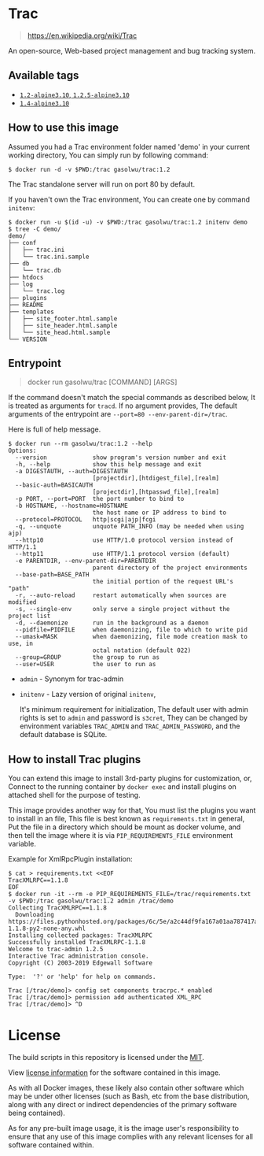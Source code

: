# Trac

> https://en.wikipedia.org/wiki/Trac

An open-source, Web-based project management and bug tracking system.

## Available tags

- [`1.2-alpine3.10`, `1.2.5-alpine3.10`](https://github.com/Gasol/docker-trac/blob/master/1.2/alpine3.10/Dockerfile)
- [`1.4-alpine3.10`](https://github.com/Gasol/docker-trac/blob/master/1.4/alpine3.10/Dockerfile)

## How to use this image

Assumed you had a Trac environment folder named 'demo' in your current working directory, You can simply run by following command:

    $ docker run -d -v $PWD:/trac gasolwu/trac:1.2

The Trac standalone server will run on port 80 by default.

If you haven't own the Trac environment, You can create one by command `initenv`:

    $ docker run -u $(id -u) -v $PWD:/trac gasolwu/trac:1.2 initenv demo
    $ tree -C demo/
    demo/
    ├── conf
    │   ├── trac.ini
    │   └── trac.ini.sample
    ├── db
    │   └── trac.db
    ├── htdocs
    ├── log
    │   └── trac.log
    ├── plugins
    ├── README
    ├── templates
    │   ├── site_footer.html.sample
    │   ├── site_header.html.sample
    │   └── site_head.html.sample
    └── VERSION

## Entrypoint

> docker run gasolwu/trac [COMMAND] [ARGS]

If the command doesn't match the special commands as described below, It is treated as arguments for `tracd`. If no argument provides, The default arguments of the entrypoint are `--port=80 --env-parent-dir=/trac`.

Here is full of help message.

    $ docker run --rm gasolwu/trac:1.2 --help
    Options:
      --version             show program's version number and exit
      -h, --help            show this help message and exit
      -a DIGESTAUTH, --auth=DIGESTAUTH
                            [projectdir],[htdigest_file],[realm]
      --basic-auth=BASICAUTH
                            [projectdir],[htpasswd_file],[realm]
      -p PORT, --port=PORT  the port number to bind to
      -b HOSTNAME, --hostname=HOSTNAME
                            the host name or IP address to bind to
      --protocol=PROTOCOL   http|scgi|ajp|fcgi
      -q, --unquote         unquote PATH_INFO (may be needed when using ajp)
      --http10              use HTTP/1.0 protocol version instead of HTTP/1.1
      --http11              use HTTP/1.1 protocol version (default)
      -e PARENTDIR, --env-parent-dir=PARENTDIR
                            parent directory of the project environments
      --base-path=BASE_PATH
                            the initial portion of the request URL's "path"
      -r, --auto-reload     restart automatically when sources are modified
      -s, --single-env      only serve a single project without the project list
      -d, --daemonize       run in the background as a daemon
      --pidfile=PIDFILE     when daemonizing, file to which to write pid
      --umask=MASK          when daemonizing, file mode creation mask to use, in
                            octal notation (default 022)
      --group=GROUP         the group to run as
      --user=USER           the user to run as

- `admin` - Synonym for trac-admin
- `initenv` - Lazy version of original `initenv`,

    It's minimum requirement for initialization, The default user with admin rights is set to `admin` and password is `s3cret`, They can be changed by environment variables `TRAC_ADMIN` and `TRAC_ADMIN_PASSWORD`, and the default database is SQLite.

## How to install Trac plugins

You can extend this image to install 3rd-party plugins for customization, or, Connect to the running container by `docker exec` and install plugins on attached shell for the purpose of testing.

This image provides another way for that, You must list the plugins you want to install in an file, This file is best known as `requirements.txt` in general, Put the file in a directory which should be mount as docker volume, and then tell the image where it is via `PIP_REQUIREMENTS_FILE` environment variable.

Example for XmlRpcPlugin installation:

    $ cat > requirements.txt <<EOF
    TracXMLRPC==1.1.8
    EOF
    $ docker run -it --rm -e PIP_REQUIREMENTS_FILE=/trac/requirements.txt -v $PWD:/trac gasolwu/trac:1.2 admin /trac/demo
    Collecting TracXMLRPC==1.1.8
      Downloading https://files.pythonhosted.org/packages/6c/5e/a2c44df9fa167a01aa787417a048840234a77c1d5401e86ef601465ee4eb/TracXMLRPC-1.1.8-py2-none-any.whl
    Installing collected packages: TracXMLRPC
    Successfully installed TracXMLRPC-1.1.8
    Welcome to trac-admin 1.2.5
    Interactive Trac administration console.
    Copyright (C) 2003-2019 Edgewall Software
    
    Type:  '?' or 'help' for help on commands.
    
    Trac [/trac/demo]> config set components tracrpc.* enabled
    Trac [/trac/demo]> permission add authenticated XML_RPC
    Trac [/trac/demo]> ^D

# License

The build scripts in this repository is licensed under the [MIT](https://gasolwu.mit-license.org/license.txt).

View [license information](https://trac.edgewall.org/wiki/TracLicense) for the software contained in this image.

As with all Docker images, these likely also contain other software which may be under other licenses (such as Bash, etc from the base distribution, along with any direct or indirect dependencies of the primary software being contained).

As for any pre-built image usage, it is the image user's responsibility to ensure that any use of this image complies with any relevant licenses for all software contained within.
